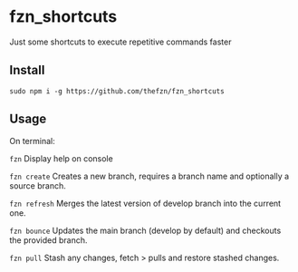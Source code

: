 # fzn_shortcuts

Just some shortcuts to execute repetitive commands faster

## Install

`sudo npm i -g https://github.com/thefzn/fzn_shortcuts`

## Usage

On terminal:

`fzn` Display help on console

`fzn create` Creates a new branch, requires a branch name and optionally a source branch.

`fzn refresh` Merges the latest version of develop branch into the current one.

`fzn bounce` Updates the main branch (develop by default) and checkouts the provided branch.

`fzn pull` Stash any changes, fetch > pulls and restore stashed changes.
